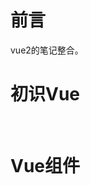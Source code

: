 # 前言

vue2的笔记整合。



# 初识Vue

<br/>

<!--@include: 初识Vue.md-->



# Vue组件

<br/>

<!--@include: Vue组件.md-->